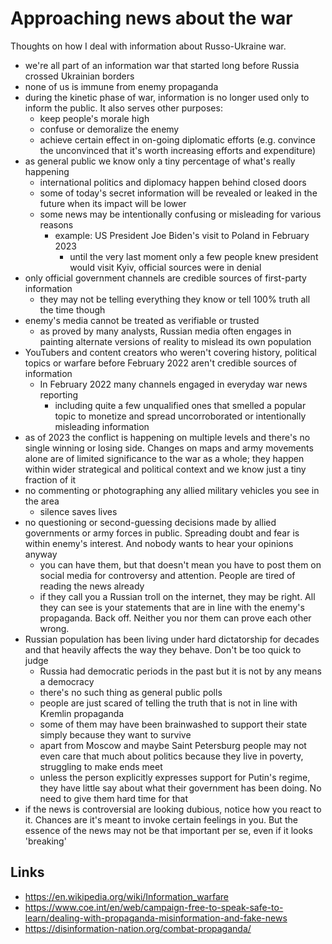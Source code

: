 # Approaching news about the war

Thoughts on how I deal with information about Russo-Ukraine war.

- we're all part of an information war that started long before Russia crossed Ukrainian borders
- none of us is immune from enemy propaganda
- during the kinetic phase of war, information is no longer used only to inform the public. It also serves other purposes:
  - keep people's morale high
  - confuse or demoralize the enemy
  - achieve certain effect in on-going diplomatic efforts (e.g. convince the unconvinced that it's worth increasing efforts and expenditure)
- as general public we know only a tiny percentage of what's really happening
  - international politics and diplomacy happen behind closed doors
  - some of today's secret information will be revealed or leaked in the future when its impact will be lower
  - some news may be intentionally confusing or misleading for various reasons
    - example: US President Joe Biden's visit to Poland in February 2023
      - until the very last moment only a few people knew president would visit Kyiv, official sources were in denial
- only official government channels are credible sources of first-party information
  - they may not be telling everything they know or tell 100% truth all the time though
- enemy's media cannot be treated as verifiable or trusted
  - as proved by many analysts, Russian media often engages in painting alternate versions of reality to mislead its own population
- YouTubers and content creators who weren't covering history, political topics or warfare before February 2022 aren't credible sources of information
  - In February 2022 many channels engaged in everyday war news reporting
    - including quite a few unqualified ones that smelled a popular topic to monetize and spread uncorroborated or intentionally misleading information
- as of 2023 the conflict is happening on multiple levels and there's no single winning or losing side. Changes on maps and army movements alone are of limited significance to the war as a whole; they happen within wider strategical and political context and we know just a tiny fraction of it
- no commenting or photographing any allied military vehicles you see in the area
  - silence saves lives
- no questioning or second-guessing decisions made by allied governments or army forces in public. Spreading doubt and fear is within enemy's interest. And nobody wants to hear your opinions anyway
  - you can have them, but that doesn't mean you have to post them on social media for controversy and attention. People are tired of reading the news already
  - if they call you a Russian troll on the internet, they may be right. All they can see is your statements that are in line with the enemy's propaganda. Back off. Neither you nor them can prove each other wrong.
- Russian population has been living under hard dictatorship for decades and that heavily affects the way they behave. Don't be too quick to judge
  - Russia had democratic periods in the past but it is not by any means a democracy
  - there's no such thing as general public polls
  - people are just scared of telling the truth that is not in line with Kremlin propaganda
  - some of them may have been brainwashed to support their state simply because they want to survive
  - apart from Moscow and maybe Saint Petersburg people may not even care that much about politics because they live in poverty, struggling to make ends meet
  - unless the person explicitly expresses support for Putin's regime, they have little say about what their government has been doing. No need to give them hard time for that
- if the news is controversial are looking dubious, notice how you react to it. Chances are it's meant to invoke certain feelings in you. But the essence of the news may not be that important per se, even if it looks 'breaking'

## Links

- https://en.wikipedia.org/wiki/Information_warfare
- https://www.coe.int/en/web/campaign-free-to-speak-safe-to-learn/dealing-with-propaganda-misinformation-and-fake-news
- https://disinformation-nation.org/combat-propaganda/
